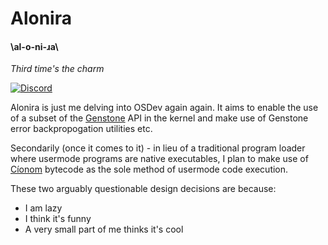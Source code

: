 # Alonira
#### \al-o-ni-ɹa\
*Third time's the charm*

[![Discord](https://img.shields.io/discord/1005150056015482890?color=4e5d94&label=discord&logo=discord&logoColor=4e5d94)](https://discord.gg/uw5rp8SVM8)

Alonira is just me delving into OSDev again again. It aims to enable the use of a subset of the [Genstone](https://github.com/Th3T3chn0G1t/Genstone) API in the kernel and make use of Genstone error backpropogation utilities etc.

Secondarily (once it comes to it) - in lieu of a traditional program loader where usermode programs are native executables, I plan to make use of [Cíonom](https://github.com/Th3T3chn0G1t/Cionom) bytecode as the sole method of usermode code execution.

These two arguably questionable design decisions are because:
- I am lazy
- I think it's funny
- A very small part of me thinks it's cool
